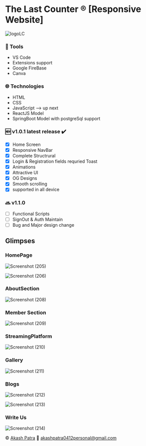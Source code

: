 # 	The Last Counter :registered: [Responsive Website] 	
![logoLC](https://user-images.githubusercontent.com/111998853/217154058-ec0001c6-9662-40fa-aa52-11f9ece5d843.png)

### :wrench:	 Tools
* VS Code
* Extensions support
* Google FireBase
* Canva

### :globe_with_meridians:	 Technologies
* HTML
* CSS
* JavaScript
--> up next
* ReactJS Model
* SpringBoot Model with postgreSql support

### :new:	 v1.0.1 latest release  :heavy_check_mark:
- [x] Home Screen
- [x] Responsive NavBar 
- [x] Complete Structrural
- [x] Login & Registration fields requried Toast
- [x] Animations
- [x] Attractive UI 
- [x] OG Designs
- [x] Smooth scrolling
- [x] supported in all device 

### :soon:	v1.1.0
- [ ] Functional Scripts
- [ ] SignOut & Auth Maintain          
- [ ] Bug and Major design change

## Glimpses

### HomePage

![Screenshot (205)](https://user-images.githubusercontent.com/111998853/222107970-7963dffc-a6a8-4ec3-9129-3e1de358d89e.png)

![Screenshot (206)](https://user-images.githubusercontent.com/111998853/222108006-1a2839c1-ea90-4401-aaf7-4dbada256122.png)




### AboutSection

![Screenshot (208)](https://user-images.githubusercontent.com/111998853/222108103-51d6e274-9995-4973-b03c-76d7e535a9f5.png)


### Member Section

![Screenshot (209)](https://user-images.githubusercontent.com/111998853/222108147-9f67c01d-b965-4a10-b922-68921740843b.png)


### StreamingPlatform

![Screenshot (210)](https://user-images.githubusercontent.com/111998853/222108189-18b9529f-6b01-453c-b644-43b9285826a7.png)


### Gallery

![Screenshot (211)](https://user-images.githubusercontent.com/111998853/222108272-a02c6db6-3647-46fa-987d-f06caeb0ad5f.png)

### Blogs

![Screenshot (212)](https://user-images.githubusercontent.com/111998853/222108693-4ab1760c-1b17-4b68-bdc8-6e63a4fbed60.png)

![Screenshot (213)](https://user-images.githubusercontent.com/111998853/222108731-4d987af9-0b0f-42b2-ba93-6968a9c982ce.png)


### Write Us

![Screenshot (214)](https://user-images.githubusercontent.com/111998853/222108898-40c5e48e-b94e-4515-85f0-d4be462fb33c.png)





:copyright:	
[Akash Patra](https://www.linkedin.com/in/akash-patra04/) 
:email:	
akashpatra0412personal@gmail.com
